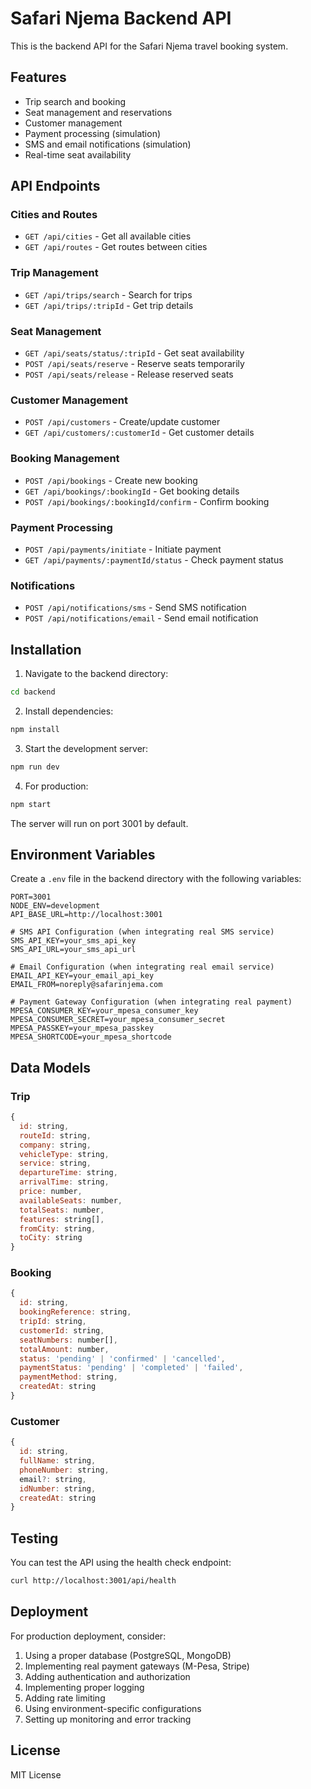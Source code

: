 
# Safari Njema Backend API

This is the backend API for the Safari Njema travel booking system.

## Features

- Trip search and booking
- Seat management and reservations
- Customer management
- Payment processing (simulation)
- SMS and email notifications (simulation)
- Real-time seat availability

## API Endpoints

### Cities and Routes
- `GET /api/cities` - Get all available cities
- `GET /api/routes` - Get routes between cities

### Trip Management
- `GET /api/trips/search` - Search for trips
- `GET /api/trips/:tripId` - Get trip details

### Seat Management
- `GET /api/seats/status/:tripId` - Get seat availability
- `POST /api/seats/reserve` - Reserve seats temporarily
- `POST /api/seats/release` - Release reserved seats

### Customer Management
- `POST /api/customers` - Create/update customer
- `GET /api/customers/:customerId` - Get customer details

### Booking Management
- `POST /api/bookings` - Create new booking
- `GET /api/bookings/:bookingId` - Get booking details
- `POST /api/bookings/:bookingId/confirm` - Confirm booking

### Payment Processing
- `POST /api/payments/initiate` - Initiate payment
- `GET /api/payments/:paymentId/status` - Check payment status

### Notifications
- `POST /api/notifications/sms` - Send SMS notification
- `POST /api/notifications/email` - Send email notification

## Installation

1. Navigate to the backend directory:
```bash
cd backend
```

2. Install dependencies:
```bash
npm install
```

3. Start the development server:
```bash
npm run dev
```

4. For production:
```bash
npm start
```

The server will run on port 3001 by default.

## Environment Variables

Create a `.env` file in the backend directory with the following variables:

```
PORT=3001
NODE_ENV=development
API_BASE_URL=http://localhost:3001

# SMS API Configuration (when integrating real SMS service)
SMS_API_KEY=your_sms_api_key
SMS_API_URL=your_sms_api_url

# Email Configuration (when integrating real email service)
EMAIL_API_KEY=your_email_api_key
EMAIL_FROM=noreply@safarinjema.com

# Payment Gateway Configuration (when integrating real payment)
MPESA_CONSUMER_KEY=your_mpesa_consumer_key
MPESA_CONSUMER_SECRET=your_mpesa_consumer_secret
MPESA_PASSKEY=your_mpesa_passkey
MPESA_SHORTCODE=your_mpesa_shortcode
```

## Data Models

### Trip
```javascript
{
  id: string,
  routeId: string,
  company: string,
  vehicleType: string,
  service: string,
  departureTime: string,
  arrivalTime: string,
  price: number,
  availableSeats: number,
  totalSeats: number,
  features: string[],
  fromCity: string,
  toCity: string
}
```

### Booking
```javascript
{
  id: string,
  bookingReference: string,
  tripId: string,
  customerId: string,
  seatNumbers: number[],
  totalAmount: number,
  status: 'pending' | 'confirmed' | 'cancelled',
  paymentStatus: 'pending' | 'completed' | 'failed',
  paymentMethod: string,
  createdAt: string
}
```

### Customer
```javascript
{
  id: string,
  fullName: string,
  phoneNumber: string,
  email?: string,
  idNumber: string,
  createdAt: string
}
```

## Testing

You can test the API using the health check endpoint:

```bash
curl http://localhost:3001/api/health
```

## Deployment

For production deployment, consider:

1. Using a proper database (PostgreSQL, MongoDB)
2. Implementing real payment gateways (M-Pesa, Stripe)
3. Adding authentication and authorization
4. Implementing proper logging
5. Adding rate limiting
6. Using environment-specific configurations
7. Setting up monitoring and error tracking

## License

MIT License
